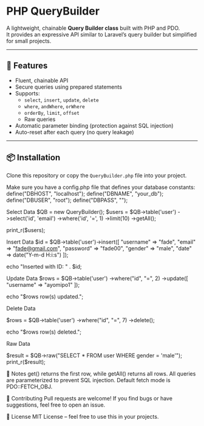# PHP QueryBuilder

A lightweight, chainable **Query Builder class** built with PHP and PDO.  
It provides an expressive API similar to Laravel’s query builder but simplified for small projects.

---

## 🚀 Features
- Fluent, chainable API
- Secure queries using prepared statements
- Supports:
  - `select`, `insert`, `update`, `delete`
  - `where`, `andWhere`, `orWhere`
  - `orderBy`, `limit`, `offset`
  - Raw queries
- Automatic parameter binding (protection against SQL injection)
- Auto-reset after each query (no query leakage)

---

## 📦 Installation
Clone this repository or copy the `QueryBuilder.php` file into your project.

Make sure you have a config.php file that defines your database constants:
define("DBHOST", "localhost");
define("DBNAME", "your_db");
define("DBUSER", "root");
define("DBPASS", "");

Select Data
$QB = new QueryBuilder();
$users = $QB->table('user')
            ->select('id', 'email')
            ->where('id', '=', 1)
            ->limit(10)
            ->getAll();

print_r($users);

Insert Data
$id = $QB->table('user')->insert([
    "username" => "fade",
    "email"    => "fade@gmail.com",
    "password" => "fade00",
    "gender"   => "male",
    "date"     => date("Y-m-d H:i:s")
]);

echo "Inserted with ID: " . $id;

Update Data
$rows = $QB->table('user')
           ->where("id", "=", 2)
           ->update([
               "username" => "ayomipo1"
           ]);

echo "$rows row(s) updated.";

Delete Data

$rows = $QB->table('user')
           ->where("id", "=", 7)
           ->delete();

echo "$rows row(s) deleted.";

Raw Data

$result = $QB->raw("SELECT * FROM user WHERE gender = 'male'");
print_r($result);


📌 Notes
get() returns the first row, while getAll() returns all rows.
All queries are parameterized to prevent SQL injection.
Default fetch mode is PDO::FETCH_OBJ.

🤝 Contributing
Pull requests are welcome!
If you find bugs or have suggestions, feel free to open an issue.

📄 License
MIT License – feel free to use this in your projects.



